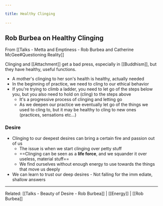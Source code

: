 ```yaml
---
title: Healthy Clinging 
---
```

## Rob Burbea on Healthy Clinging
From [[Talks - Metta and Emptiness - Rob Burbea and Catherine McGee#Questioning Reality]]

Clinging and [[Attachment]] get a bad press, especially in [[Buddhism]], but they have healthy, useful functions. 

- A mother's clinging to her son's health is healthy, actually needed
- In the beginning of practice, we need to cling to our ethical behavior
- If you're trying to climb a ladder, you need to let go of the steps below you, but you also need to hold on (cling) to the steps above
	- It's a progressive process of clinging and letting go
	- As we deepen our practice we eventually let go of the things we used to cling to, but it may be healthy to cling to new ones (practices, sensations etc...)

### Desire
- Clinging to our deepest desires can bring a certain fire and passion out of us
	- The issue is when we start clinging over petty stuff
	- ==Clinging can be seen as a **life force**, and we squander it over useless, material stuff==
	- We find ourselves without enough energy to use towards the things that move us deeply
- We can learn to trust our deep desires
		- Not falling for the imm ediate, shallow answers

-------------------
Related: [[Talks - Beauty of Desire - Rob Burbea]] | [[Energy]] | [[Rob Burbea]]
